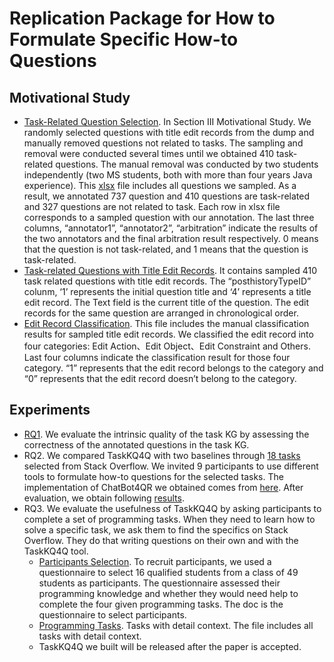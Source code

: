 # Replication Package for How to Formulate Specific How-to Questions

## Motivational Study

- [Task-Related Question Selection](https://github.com/FudanSELab/Research-FSE2022-taskKG/blob/master/task_post_data/Task-Related_Question_Selection.xlsx). In Section III Motivational Study. We randomly selected questions with title edit records from the dump and manually removed questions not related to tasks. The sampling and removal were conducted several times until we obtained 410 task-related questions. The manual removal was conducted by two students independently (two MS students, both with more than four years Java experience). This [xlsx](https://github.com/FudanSELab/Research-FSE2022-taskKG/blob/main/task_post_data/Task-Related_Question_Selection.xlsx) file includes all questions we sampled. As a result, we annotated 737 question and 410 questions are task-related and 327 questions are not related to task. Each row in xlsx file corresponds to a sampled question with our annotation. The last three columns, “annotator1”, “annotator2”, “arbitration” indicate the results of the two annotators and the final arbitration result respectively. 0 means that the question is not task-related, and 1 means that the question is task-related.
- [Task-related Questions with Title Edit Records](https://github.com/FudanSELab/Research-FSE2022-taskKG/blob/main/task_post_data/Task-related_Questions_with_Title_Edit_Records.xlsx). It contains sampled 410 task related questions with title edit records. The “posthistoryTypeID” colunm, ‘1’ represents the initial question title and ‘4’ represents a title edit record. The Text field is the current title of the question. The edit records for the same question are arranged in chronological order. 
- [Edit Record Classification](https://github.com/FudanSELab/Research-FSE2022-taskKG/blob/main/task_post_data/Edit_Record_Classification.xlsx). This file includes the manual classification results for sampled title edit records. We classified the edit record into four categories: Edit Action、Edit Object、Edit Constraint and Others. Last four columns indicate the classification result for those four category. “1” represents that the edit record belongs to the category and “0” represents that the edit record doesn’t belong to the category.

## Experiments
- [RQ1](https://github.com/FudanSELab/Research-FSE2022-taskKG/blob/main/RQ/RQ1.replication.xlsx). We evaluate the intrinsic quality of the task KG by assessing the correctness of the annotated questions in the task KG. 
- RQ2. We compared TaskKQ4Q  with two baselines through [18 tasks](https://github.com/FudanSELab/Research-FSE2022-taskKG/blob/main/SOQuestions.xlsx) selected from Stack Overflow. We invited 9 participants to use different tools to formulate how-to questions for the selected tasks. The implementation of ChatBot4QR we obtained comes from [here](https://osf.io/npwg4/?view_only=560f6453f31a439db469d7fe4c82dbec). After evaluation, we obtain following [results](https://github.com/FudanSELab/Research-FSE2022-taskKG/blob/main/Result.xlsx).
- RQ3. We evaluate the usefulness of TaskKQ4Q by asking participants to complete a set of programming tasks. When they need to learn how to solve a specific task, we ask them to find the specifics on Stack Overflow. They do that writing questions on their own and with the TaskKQ4Q tool. 
  - [Participants Selection](https://github.com/FudanSELab/Research-FSE2022-taskKG/blob/main/experiments/Participants_Selection_Questionnaire.docx). To recruit participants, we used a questionnaire to select 16 qualified students from a class of 49 students as participants. The questionnaire assessed their programming knowledge and whether they would need help to complete the four given programming tasks. The doc is the questionnaire to select participants.
  - [Programming Tasks](https://github.com/FudanSELab/Research-FSE2022-taskKG/blob/main/experiments/TaskList.replication.docx). Tasks with detail context. The file includes all tasks with detail context.
  - TaskKQ4Q we built will be released after the paper is accepted.

